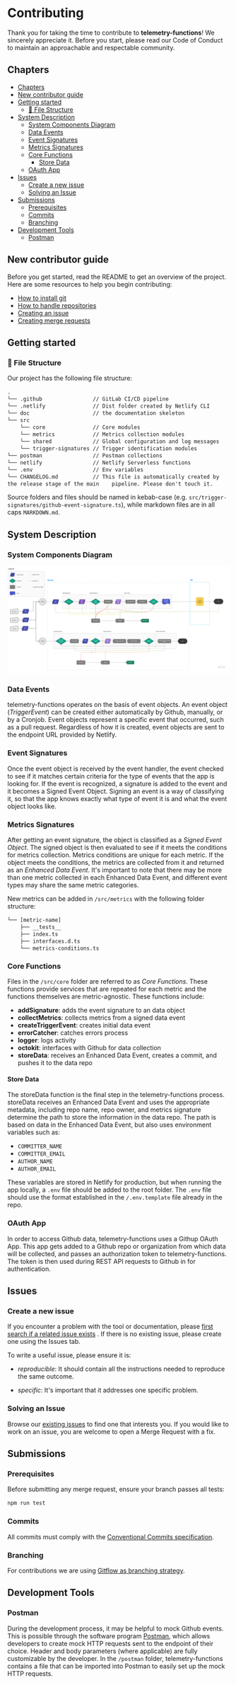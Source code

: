 # Contributing <!-- omit in toc -->

Thank you for taking the time to contribute to **telemetry-functions**! We sincerely appreciate it. Before you start, please read our Code of Conduct to maintain an approachable and respectable community.

## Chapters

- [Chapters](#chapters)
- [New contributor guide](#new-contributor-guide)
- [Getting started](#getting-started)
  - [:file_folder: File Structure](#file_folder-file-structure)
- [System Description](#system-description)
  - [System Components Diagram](#system-components-diagram)
  - [Data Events](#data-events)
  - [Event Signatures](#event-signatures)
  - [Metrics Signatures](#metrics-signatures)
  - [Core Functions](#core-functions)
    - [Store Data](#store-data)
  - [OAuth App](#oauth-app)
- [Issues](#issues)
  - [Create a new issue](#create-a-new-issue)
  - [Solving an Issue](#solving-an-issue)
- [Submissions](#submissions)
  - [Prerequisites](#prerequisites)
  - [Commits](#commits)
  - [Branching](#branching)
- [Development Tools](#development-tools)
  - [Postman](#postman)

## New contributor guide

Before you get started, read the README to get an overview of the project. Here are some resources to help you begin contributing:

- [How to install git](https://git-scm.com/book/en/v2/Getting-Started-Installing-Git)
- [How to handle repositories](https://docs.gitlab.com/ee/user/project/repository/)
- [Creating an issue](https://docs.github.com/en/issues/tracking-your-work-with-issues/creating-an-issue)
- [Creating merge requests](https://docs.gitlab.com/ee/user/project/merge_requests/creating_merge_requests.html)

## Getting started

### :file_folder: File Structure

Our project has the following file structure:

    .
    └── .github                // GitLab CI/CD pipeline
    └── .netlify               // Dist folder created by Netlify CLI
    └── doc                    // the documentation skeleton
    └── src
        └── core               // Core modules
        └── metrics            // Metrics collection modules
        └── shared             // Global configuration and log messages
        └── trigger-signatures // Trigger identification modules
    └── postman                // Postman collections
    └── netlify                // Netlify Serverless functions
    └── .env                   // Env variables
    └── CHANGELOG.md           // This file is automatically created by the release stage of the main    pipeline. Please don't touch it.

Source folders and files should be named in kebab-case (e.g. `src/trigger-signatures/github-event-signature.ts`), while markdown files are in all caps `MARKDOWN.md`.

## System Description

### System Components Diagram

![DEVEN Telemetry system components diagram](./assets/deven-org_telemetry-functions_diagram.jpg)

### Data Events

telemetry-functions operates on the basis of event objects. An event object (_TriggerEvent_) can be created either automatically by Github, manually, or by a Cronjob. Event objects represent a specific event that occurred, such as a pull request. Regardless of how it is created, event objects are sent to the endpoint URL provided by Netlify.

### Event Signatures

Once the event object is received by the event handler, the event checked to see if it matches certain criteria for the type of events that the app is looking for. If the event is recognized, a signature is added to the event and it becomes a Signed Event Object. Signing an event is a way of classifying it, so that the app knows exactly what type of event it is and what the event object looks like.

### Metrics Signatures

After getting an event signature, the object is classified as a _Signed Event Object_. The signed object is then evaluated to see if it meets the conditions for metrics collection. Metrics conditions are unique for each metric. If the object meets the conditions, the metrics are collected from it and returned as an _Enhanced Data Event_. It's important to note that there may be more than one metric collected in each Enhanced Data Event, and different event types may share the same metric categories.

New metrics can be added in `/src/metrics` with the following folder structure:

```
└── [metric-name]
    ├── __tests__
    ├── index.ts
    ├── interfaces.d.ts
    └── metrics-conditions.ts
```

### Core Functions

Files in the `/src/core` folder are referred to as _Core Functions_. These functions provide services that are repeated for each metric and the functions themselves are metric-agnostic. These functions include:

- **addSignature**: adds the event signature to an data object
- **collectMetrics**: collects metrics from a signed data event
- **createTriggerEvent**: creates initial data event
- **errorCatcher**: catches errors process
- **logger**: logs activity
- **octokit**: interfaces with Github for data collection
- **storeData**: receives an Enhanced Data Event, creates a commit, and pushes it to the data repo

#### Store Data

The storeData function is the final step in the telemetry-functions process. storeData receives an Enhanced Data Event and uses the appropriate metadata, including repo name, repo owner, and metrics signature determine the path to store the information in the data repo. The path is based on data in the Enhanced Data Event, but also uses environment variables such as:

- `COMMITTER_NAME`
- `COMMITTER_EMAIL`
- `AUTHOR_NAME`
- `AUTHOR_EMAIL`

These variables are stored in Netlify for production, but when running the app locally, a `.env` file should be added to the root folder. The `.env` file should use the format established in the `/.env.template` file already in the repo.

### OAuth App

In order to access Github data, telemetry-functions uses a Githup OAuth App. This app gets added to a Github repo or organization from which data will be collected, and passes an authorization token to telemetry-functions. The token is then used during REST API requests to Github in for authentication.

## Issues

### Create a new issue

If you encounter a problem with the tool or documentation, please [first search if a related issue exists](https://github.com/deven-org/telemetry-functionss/issues) . If there is no existing issue, please create one using the Issues tab.

To write a useful issue, please ensure it is:

- _reproducible_: It should contain all the instructions needed to reproduce the same outcome.

- _specific_: It's important that it addresses one specific problem.

### Solving an Issue

Browse our [existing issues](https://github.com/deven-org/telemetry-functionss/issues) to find one that interests you. If you would like to work on an issue, you are welcome to open a Merge Request with a fix.

## Submissions

### Prerequisites

Before submitting any merge request, ensure your branch passes all tests:

```bash
npm run test
```

### Commits

All commits must comply with the [Conventional Commits specification](https://www.conventionalcommits.org/en/v1.0.0/).

### Branching

For contributions we are using [Gitflow as branching strategy](https://www.atlassian.com/git/tutorials/comparing-workflows/gitflow-workflow#:~:text=Gitflow%20is%20a%20legacy%20Git,software%20development%20and%20DevOps%20practices.).

## Development Tools

### Postman

During the development process, it may be helpful to mock Github events. This is possible through the software program [Postman](https://www.postman.com/), which allows developers to create mock HTTP requests sent to the endpoint of their choice. Header and body parameters (where applicable) are fully customizable by the developer. In the `/postman` folder, telemetry-functions contains a file that can be imported into Postman to easily set up the mock HTTP requests.
